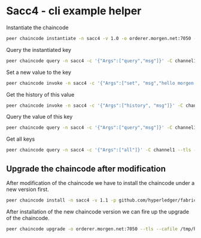 # Sacc4 - cli example helper

Instantiate the chaincode
```bash 
peer chaincode instantiate -n sacc4 -v 1.0 -o orderer.morgen.net:7050 -C channel1  -c '{"Args":["msg","hello blockchain"]}' --tls --cafile /tmp/hyperledger/mars.morgen.net/peers/peer0/tls-msp/tlscacerts/tls-ca-tls-morgen-net-7052.pem
```

Query the instantiated key
```bash
peer chaincode query -n sacc4 -c '{"Args":["query","msg"]}' -C channel1 --tls --cafile /tmp/hyperledger/mars.morgen.net/peers/peer0/tls-msp/tlscacerts/tls-ca-tls-morgen-net-7052.pem
```

Set a new value to the key
```bash 
peer chaincode invoke -n sacc4 -c '{"Args":["set", "msg","hello morgen.net history 1"]}' -C channel1  --tls --cafile /tmp/hyperledger/mars.morgen.net/peers/peer0/tls-msp/tlscacerts/tls-ca-tls-morgen-net-7052.pem
```

Get the history of this value
```bash
peer chaincode invoke -n sacc4 -c '{"Args":["history", "msg"]}' -C channel1  --tls --cafile /tmp/hyperledger/mars.morgen.net/peers/peer0/tls-msp/tlscacerts/tls-ca-tls-morgen-net-7052.pem
```

Query the value of this key
```bash
peer chaincode query -n sacc4 -c '{"Args":["query","msg"]}' -C channel1 --tls --cafile /tmp/hyperledger/mars.morgen.net/peers/peer1/tls-msp/tlscacerts/tls-ca-tls-morgen-net-7052.pem
```

Get all keys
```bash
peer chaincode query -n sacc4 -c '{"Args":["all"]}' -C channel1 --tls --cafile /tmp/hyperledger/mars.morgen.net/peers/peer1/tls-msp/tlscacerts/tls-ca-tls-morgen-net-7052.pem
```

## Upgrade the chaincode after modification

After modification of the chaincode we have to install the chaincode under a new version first.
```bash
peer chaincode install -n sacc4 -v 1.1 -p github.com/hyperledger/fabric-samples/chaincode/sacc4/
```

After installation of the new chaincode version we can fire up the upgrade of the chaincode.
```bash
peer chaincode upgrade -o orderer.morgen.net:7050 --tls --cafile /tmp/hyperledger/mars.morgen.net/peers/peer0/tls-msp/tlscacerts/tls-ca-tls-morgen-net-7052.pem -C channel1 -n sacc4 -v 1.1 -c '{"Args":["msg","upgrade"]}'
```
